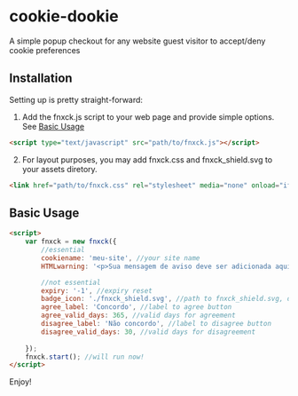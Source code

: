 # cookie-dookie
A simple popup checkout for any website guest visitor to accept/deny cookie preferences

## Installation

Setting up is pretty straight-forward:

 1. Add the fnxck.js script to your web page and provide simple options. See [Basic Usage](https://github.com/georgelab/cookie-dookie/wiki/Basic-Usage)

```html
<script type="text/javascript" src="path/to/fnxck.js"></script>
```

2. For layout purposes, you may add fnxck.css and fnxck_shield.svg to your assets diretory.

```html
<link href="path/to/fnxck.css" rel="stylesheet" media="none" onload="if(media!='all')media='all'" />
```

## Basic Usage

```html
<script>
    var fnxck = new fnxck({
        //essential
        cookiename: 'meu-site', //your site name
        HTMLwarning: '<p>Sua mensagem de aviso deve ser adicionada aqui ;)</p>', //your warning message

        //not essential
        expiry: '-1', //expiry reset
        badge_icon: './fnxck_shield.svg', //path to fnxck_shield.svg, default is fnxck.js directory
        agree_label: 'Concordo', //label to agree button
        agree_valid_days: 365, //valid days for agreement
        disagree_label: 'Não concordo', //label to disagree button
        disagree_valid_days: 30, //valid days for disagreement
        
    });
    fnxck.start(); //will run now!
</script>
```

Enjoy!